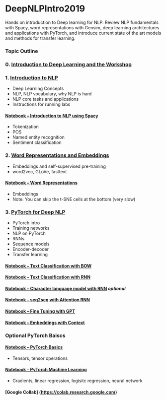 # DeepNLPIntro2019
 
Hands on introduction to Deep learning for NLP. Review NLP fundamentals with Spacy, word representations with Gensim, deep learning architectures and 
applications with PyTorch, and introduce current state of the art
models and methods for transfer learning.

### Topic Outline  

### 0. [Introduction to Deep Learning and the Workshop](slides/1_Deep_Learning_Introduction.pdf)

### 1. [Introduction to NLP](slides/2_Deep_NLP_Intro.pdf)  
- Deep Learning Concepts   
- NLP, NLP vocabulary, why NLP is hard 
- NLP core tasks and applications
- Instructions for running labs  
#### [Notebook – Introduction to NLP using Spacy](notebooks/spaCy/spaCy-Intro.ipynb) 
- Tokenization  
- POS 
- Named entity recognition  
- Sentiment classification    

### 2. [Word Representations and Embeddings](slides/3_Word_Representations.pdf)   
- Embeddings and self-supervised pre-training
- word2vec, GLoVe, fasttext  
#### [Notebook – Word Representations](notebooks/embeddings/word_vector_visualization.ipynb)
- Embeddings   
- Note: You can skip the t-SNE cells at the bottom (very slow)  

### 3. [PyTorch for Deep NLP](slides/PyTorch-NLP.pdf)
- PyTorch intro  
- Training networks  
- NLP on PyTorch  
- RNNs  
- Sequence models   
- Encoder-decoder
- Transfer learning 
#### [Notebook – Text Classification with BOW](notebooks/pyTorch/1_text_classification_bow.ipynb)  
#### [Notebook – Text Classification with RNN](notebooks/pyTorch/3_rnn_text_classification.ipynb)  
#### [Notebook – Character language model with RNN](notebooks/pyTorch/4_character_text_generation.ipynb)  *optional*
#### [Notebook – seq2seq with Attention RNN](notebooks/pyTorch/5_seq2seq_attention_translation.ipynb)
#### [Notebook – Fine Tuning with GPT](notebooks/pyTorch/6_gpt2_finetuned_text_generation.ipynb)
#### [Notebook – Embeddings with Context](notebooks/pyTorch/2_embeddings.ipynb) 

### Optional PyTorch Baiscs
#### [Notebook – PyTorch Basics](notebooks/pyTorch/PyTorch_Basics.ipynb)  
- Tensors, tensor operations
#### [Notebook – PyTorch Machine Learning](notebooks/pyTorch/pytorch_tutorial_deep_learning.ipynb) 
- Gradients, linear regression, logisitc regression, neural network
 
#### [Google Collab] (https://colab.research.google.com)
   

